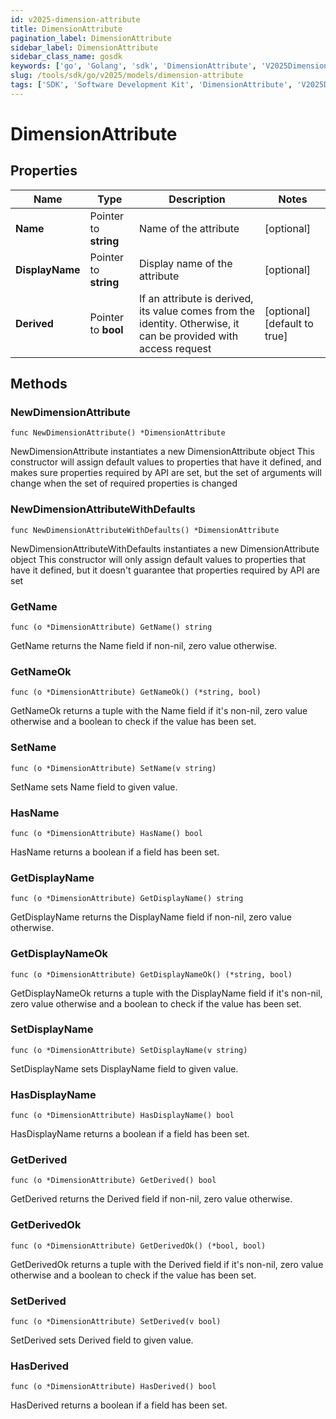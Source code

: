 ```yaml
---
id: v2025-dimension-attribute
title: DimensionAttribute
pagination_label: DimensionAttribute
sidebar_label: DimensionAttribute
sidebar_class_name: gosdk
keywords: ['go', 'Golang', 'sdk', 'DimensionAttribute', 'V2025DimensionAttribute'] 
slug: /tools/sdk/go/v2025/models/dimension-attribute
tags: ['SDK', 'Software Development Kit', 'DimensionAttribute', 'V2025DimensionAttribute']
---
```


# DimensionAttribute

## Properties

Name | Type | Description | Notes
------------ | ------------- | ------------- | -------------
**Name** | Pointer to **string** | Name of the attribute | [optional] 
**DisplayName** | Pointer to **string** | Display name of the attribute | [optional] 
**Derived** | Pointer to **bool** | If an attribute is derived, its value comes from the identity. Otherwise, it can be provided with access request | [optional] [default to true]

## Methods

### NewDimensionAttribute

`func NewDimensionAttribute() *DimensionAttribute`

NewDimensionAttribute instantiates a new DimensionAttribute object
This constructor will assign default values to properties that have it defined,
and makes sure properties required by API are set, but the set of arguments
will change when the set of required properties is changed

### NewDimensionAttributeWithDefaults

`func NewDimensionAttributeWithDefaults() *DimensionAttribute`

NewDimensionAttributeWithDefaults instantiates a new DimensionAttribute object
This constructor will only assign default values to properties that have it defined,
but it doesn't guarantee that properties required by API are set

### GetName

`func (o *DimensionAttribute) GetName() string`

GetName returns the Name field if non-nil, zero value otherwise.

### GetNameOk

`func (o *DimensionAttribute) GetNameOk() (*string, bool)`

GetNameOk returns a tuple with the Name field if it's non-nil, zero value otherwise
and a boolean to check if the value has been set.

### SetName

`func (o *DimensionAttribute) SetName(v string)`

SetName sets Name field to given value.

### HasName

`func (o *DimensionAttribute) HasName() bool`

HasName returns a boolean if a field has been set.

### GetDisplayName

`func (o *DimensionAttribute) GetDisplayName() string`

GetDisplayName returns the DisplayName field if non-nil, zero value otherwise.

### GetDisplayNameOk

`func (o *DimensionAttribute) GetDisplayNameOk() (*string, bool)`

GetDisplayNameOk returns a tuple with the DisplayName field if it's non-nil, zero value otherwise
and a boolean to check if the value has been set.

### SetDisplayName

`func (o *DimensionAttribute) SetDisplayName(v string)`

SetDisplayName sets DisplayName field to given value.

### HasDisplayName

`func (o *DimensionAttribute) HasDisplayName() bool`

HasDisplayName returns a boolean if a field has been set.

### GetDerived

`func (o *DimensionAttribute) GetDerived() bool`

GetDerived returns the Derived field if non-nil, zero value otherwise.

### GetDerivedOk

`func (o *DimensionAttribute) GetDerivedOk() (*bool, bool)`

GetDerivedOk returns a tuple with the Derived field if it's non-nil, zero value otherwise
and a boolean to check if the value has been set.

### SetDerived

`func (o *DimensionAttribute) SetDerived(v bool)`

SetDerived sets Derived field to given value.

### HasDerived

`func (o *DimensionAttribute) HasDerived() bool`

HasDerived returns a boolean if a field has been set.


